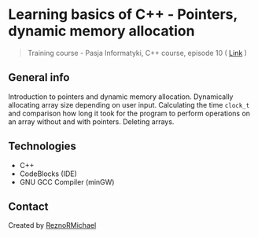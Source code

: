 # Learning basics of C++ - Pointers, dynamic memory allocation
> Training course - Pasja Informatyki, C++ course, episode 10 ( [Link](https://www.youtube.com/watch?v=0DQl74alJzw) )

## General info
Introduction to pointers and dynamic memory allocation. Dynamically allocating array size depending on user input. Calculating the time `clock_t` and comparison how long it took for the program to perform operations on an array without and with pointers. Deleting arrays.

## Technologies
* C++
* CodeBlocks (IDE)
* GNU GCC Compiler (minGW)

## Contact
Created by [ReznoRMichael](https://github.com/ReznoRMichael)